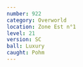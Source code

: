 ```yaml
---
number: 922
category: Overworld
location: Zone Est n°1
level: 21
version: SC
ball: Luxury
caught: Pohm
---
```

